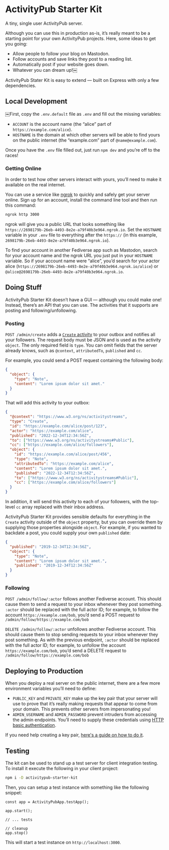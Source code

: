 # ActivityPub Starter Kit

A tiny, single user ActivityPub server.

Although you can use this in production as-is, it’s really meant to be a starting point for your own ActivityPub projects. Here, some ideas to get you going:

- Allow people to follow your blog on Mastodon.
- Follow accounts and save links they post to a reading list.
- Automatically post if your website goes down.
- Whatever you can dream up!￼

ActivityPub Stater Kit is easy to extend — built on Express with only a few dependencies.

## Local Development

￼First, copy the `.env.default` file as `.env` and fill out the missing variables:

- `ACCOUNT` is the account name (the “alice” part of `https://example.com/alice`).
- `HOSTNAME` is the domain at which other servers will be able to find yours on the public internet (the “example.com” part of `@name@example.com`).

Once you have the `.env` file filled out, just run `npm dev` and you’re off to the races!

### Getting Online

In order to test how other servers interact with yours, you’ll need to make it available on the real internet.

You can use a service like [ngrok](https://ngrok.com/) to quickly and safely get your server online. Sign up for an account, install the command line tool and then run this command:

```sh
ngrok http 3000
```

ngrok will give you a public URL that looks something like `https://2698179b-26eb-4493-8e2e-a79f40b3e964.ngrok.io`. Set the `HOSTNAME` variable in your `.env` file to everything after the `https://` (in this example, `2698179b-26eb-4493-8e2e-a79f40b3e964.ngrok.io`).

To find your account in another Fediverse app such as Mastodon, search for your account name and the ngrok URL you just put in your `HOSTNAME` variable. So if your account name were “alice”, you’d search for your actor alice (`https://2698179b-26eb-4493-8e2e-a79f40b3e964.ngrok.io/alice`) or `@alice@2698179b-26eb-4493-8e2e-a79f40b3e964.ngrok.io`.

## Doing Stuff

ActivityPub Starter Kit doesn’t have a GUI — although you could make one! Instead, there’s an API that you can use. The activities that it supports are posting and following/unfollowing.

### Posting

`POST /admin/create` adds a [`Create` activity](https://www.w3.org/TR/activitypub/#create-activity-outbox) to your outbox and notifies all your followers. The request body must be JSON and is used as the activity `object`. The only required field is `type`. You can omit fields that the server already knows, such as `@context`, `attributedTo`, `published` and `cc`.

For example, you could send a POST request containing the following body:

```json
{
  "object": {
    "type": "Note",
    "content": "Lorem ipsum dolor sit amet."
  }
}
```

That will add this activity to your outbox:

```json
{
  "@context": "https://www.w3.org/ns/activitystreams",
  "type": "Create",
  "id": "https://example.com/alice/post/123",
  "actor": "https://example.com/alice",
  "published": "2022-12-34T12:34:56Z",
  "to": ["https://www.w3.org/ns/activitystreams#Public"],
  "cc": ["https://example.com/alice/followers"],
  "object": {
    "id": "https://example.com/alice/post/456",
    "type": "Note",
    "attributedTo": "https://example.com/alice",
    "content": "Lorem ipsum dolor sit amet.",
    "published": "2022-12-34T12:34:56Z",
    "to": ["https://www.w3.org/ns/activitystreams#Public"],
    "cc": ["https://example.com/alice/followers"]
  }
}
```

In addition, it will send this activity to each of your followers, with the top-level `cc` array replaced with their inbox address.

ActivityPub Starter Kit provides sensible defaults for everything in the `Create` activity outside of the `object` property, but you can override them by supplying those properties alongside `object`. For example, if you wanted to backdate a post, you could supply your own `published` date:

```json
{
  "published": "2019-12-34T12:34:56Z",
  "object": {
    "type": "Note",
    "content": "Lorem ipsum dolor sit amet.",
    "published": "2019-12-34T12:34:56Z"
  }
}
```

### Following

`POST /admin/follow/:actor` follows another Fediverse account. This should cause them to send a request to your inbox whenever they post something. `:actor` should be replaced with the full actor ID; for example, to follow the account `https://example.com/bob`, you’d send a POST request to `/admin/follow/https://example.com/bob`

`DELETE /admin/follow/:actor` unfollows another Fediverse account. This should cause them to stop sending requests to your inbox whenever they post something. As with the previous endpoint, `:actor` should be replaced with the full actor ID; for example, to unfollow the account `https://example.com/bob`, you’d send a DELETE request to `/admin/follow/https://example.com/bob`

## Deploying to Production

When you deploy a real server on the public internet, there are a few more environment variables you’ll need to define:

- `PUBLIC_KEY` and `PRIVATE_KEY` make up the key pair that your server will use to prove that it’s really making requests that appear to come from your domain. This prevents other servers from impersonating you!
- `ADMIN_USERNAME` and `ADMIN_PASSWORD` prevent intruders from accessing the admin endpoints. You’ll need to supply these credentials using [HTTP basic authentication](https://swagger.io/docs/specification/2-0/authentication/basic-authentication/).

If you need help creating a key pair, [here's a guide on how to do it](https://stackoverflow.com/a/44474607).

## Testing

The kit can be used to stand up a test server for client integration testing. To install it execute the following in your client project:

```sh 
npm i -D activitypub-starter-kit
```

Then, you can setup a test instance with something like the following snippet:

```
const app = ActivityPubApp.testApp();

app.start();

// ... tests

// cleanup
app.stop()
```

This will start a test instance on `http://localhost:3000`.
